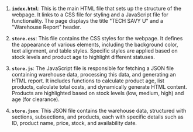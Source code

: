 1. **`index.html`**: This is the main HTML file that sets up the structure of the webpage. It links to a CSS file for styling and a JavaScript file for functionality. The page displays the title "TECH SAVY U" and a "Warehouse Report" header.

2. **`store.css`**: This file contains the CSS styles for the webpage. It defines the appearance of various elements, including the background color, text alignment, and table styles. Specific styles are applied based on stock levels and product age to highlight different statuses.

3. **`store.js`**: The JavaScript file is responsible for fetching a JSON file containing warehouse data, processing this data, and generating an HTML report. It includes functions to calculate product age, list products, calculate total costs, and dynamically generate HTML content. Products are highlighted based on stock levels (low, medium, high) and age (for clearance).

4. **`store.json`**: This JSON file contains the warehouse data, structured with sections, subsections, and products, each with specific details such as ID, product name, price, stock, and availability date.
